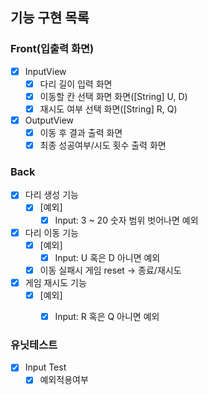 ## 기능 구현 목록

### Front(입출력 화면)
- [x] InputView
  - [x] 다리 길이 입력 화면
  - [x] 이동할 칸 선택 화면 화면([String] U, D)
  - [x] 재시도 여부 선택 화면([String] R, Q)
- [x] OutputView
  - [x] 이동 후 결과 출력 화면
  - [x] 최종 성공여부/시도 횟수 출력 화면

### Back
- [x] 다리 생성 기능
    - [x] [예외]
        - [x] Input: 3 ~ 20 숫자 범위 벗어나면 예외
- [x] 다리 이동 기능
  - [x] [예외]
    - [x] Input: U 혹은 D 아니면 예외
  - [x] 이동 실패시 게임 reset -> 종료/재시도
- [x] 게임 재시도 기능
  - [x] [예외]
    - [x] Input: R 혹은 Q 아니면 예외


### 유닛테스트
- [x] Input Test
  - [x] 예외적용여부